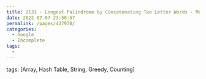 ```yaml
---
title: 2131 - Longest Palindrome by Concatenating Two Letter Words - Medium
date: 2022-07-07 23:58:57
permalink: /pages/437970/
categories:
  - Google
  - Incomplete
tags:
  - 
---
```

tags: [Array, Hash Table, String, Greedy, Counting]
